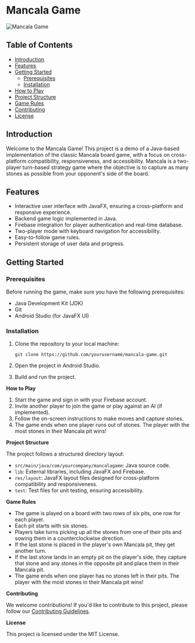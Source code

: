 # Mancala Game

![Mancala Game](mancala.png)

## Table of Contents

- [Introduction](#introduction)
- [Features](#features)
- [Getting Started](#getting-started)
  - [Prerequisites](#prerequisites)
  - [Installation](#installation)
- [How to Play](#how-to-play)
- [Project Structure](#project-structure)
- [Game Rules](#game-rules)
- [Contributing](#contributing)
- [License](#license)

## Introduction

Welcome to the Mancala Game! This project is a demo of a Java-based implementation of the classic Mancala board game, with a focus on cross-platform compatibility, responsiveness, and accessibility. Mancala is a two-player turn-based strategy game where the objective is to capture as many stones as possible from your opponent's side of the board.

## Features

- Interactive user interface with JavaFX, ensuring a cross-platform and responsive experience.
- Backend game logic implemented in Java.
- Firebase integration for player authentication and real-time database.
- Two-player mode with keyboard navigation for accessibility.
- Easy-to-follow game rules.
- Persistent storage of user data and progress.

## Getting Started

### Prerequisites

Before running the game, make sure you have the following prerequisites:

- Java Development Kit (JDK)
- Git
- Android Studio (for JavaFX UI)

### Installation

1. Clone the repository to your local machine:

   ```shell
   git clone https://github.com/yourusername/mancala-game.git

   ```

1. Open the project in Android Studio.
1. Build and run the project.

**How to Play**

1. Start the game and sign in with your Firebase account.
2. Invite another player to join the game or play against an AI (if implemented).
3. Follow the on-screen instructions to make moves and capture stones.
4. The game ends when one player runs out of stones. The player with the most stones in their Mancala pit wins!

**Project Structure**

The project follows a structured directory layout:

- `src/main/java/com/yourcompany/mancalagame`: Java source code.
- `lib`: External libraries, including JavaFX and Firebase.
- `res/layout`: JavaFX layout files designed for cross-platform compatibility and responsiveness.
- `test`: Test files for unit testing, ensuring accessibility.

**Game Rules**

- The game is played on a board with two rows of six pits, one row for each player.
- Each pit starts with six stones.
- Players take turns picking up all the stones from one of their pits and sowing them in a counterclockwise direction.
- If the last stone is placed in the player's own Mancala pit, they get another turn.
- If the last stone lands in an empty pit on the player's side, they capture that stone and any stones in the opposite pit and place them in their Mancala pit.
- The game ends when one player has no stones left in their pits. The player with the most stones in their Mancala pit wins!

**Contributing**

We welcome contributions! If you'd like to contribute to this project, please follow our [Contributing Guidelines](CONTRIBUTING.md).

**License**

This project is licensed under the MIT License.
